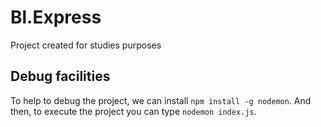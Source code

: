 # Bl.Express
Project created for studies purposes

## Debug facilities
To help to debug the project, we can install `npm install -g nodemon`.
And then, to execute the project you can type `nodemon index.js`.